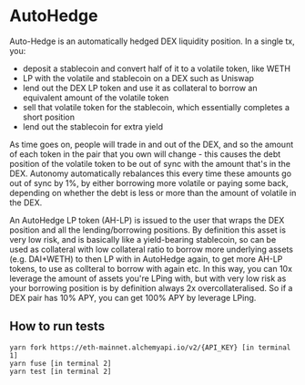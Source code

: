 # AutoHedge

Auto-Hedge is an automatically hedged DEX liquidity position. In a single tx, you:

- deposit a stablecoin and convert half of it to a volatile token, like WETH
- LP with the volatile and stablecoin on a DEX such as Uniswap
- lend out the DEX LP token and use it as collateral to borrow an equivalent amount of the volatile token
- sell that volatile token for the stablecoin, which essentially completes a short position
- lend out the stablecoin for extra yield

As time goes on, people will trade in and out of the DEX, and so the amount of each token in the pair that you own will change - this causes the debt position of the volatile token to be out of sync with the amount that's in the DEX. Autonomy automatically rebalances this every time these amounts go out of sync by 1%, by either borrowing more volatile or paying some back, depending on whether the debt is less or more than the amount of volatile in the DEX.

An AutoHedge LP token (AH-LP) is issued to the user that wraps the DEX position and all the lending/borrowing positions. By definition this asset is very low risk, and is basically like a yield-bearing stablecoin, so can be used as collateral with low collateral ratio to borrow more underlying assets (e.g. DAI+WETH) to then LP with in AutoHedge again, to get more AH-LP tokens, to use as collteral to borrow with again etc. In this way, you can 10x leverage the amount of assets you're LPing with, but with very low risk as your borrowing position is by definition always 2x overcollateralised. So if a DEX pair has 10% APY, you can get 100% APY by leverage LPing.

## How to run tests

```shell
yarn fork https://eth-mainnet.alchemyapi.io/v2/{API_KEY} [in terminal 1]
yarn fuse [in terminal 2]
yarn test [in terminal 2]
```
